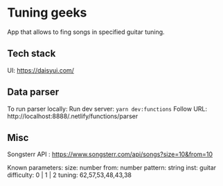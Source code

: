 # Tuning geeks

App that allows to fing songs in specified guitar tuning.

## Tech stack

UI: https://daisyui.com/

## Data parser

To run parser locally:
Run dev server: `yarn dev:functions`
Follow URL: http://localhost:8888/.netlify/functions/parser

## Misc

Songsterr API :
https://www.songsterr.com/api/songs?size=10&from=10

Known parameters:
size: number
from: number
pattern: string
inst: guitar
difficulty: 0 | 1 | 2
tuning: 62,57,53,48,43,38
